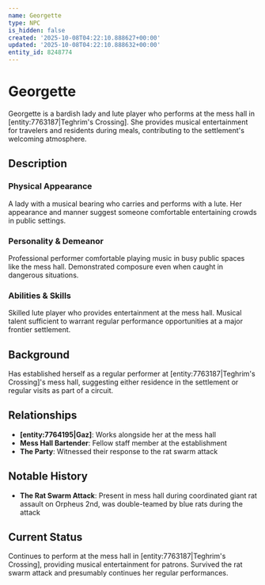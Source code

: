 ```yaml
---
name: Georgette
type: NPC
is_hidden: false
created: '2025-10-08T04:22:10.888627+00:00'
updated: '2025-10-08T04:22:10.888632+00:00'
entity_id: 8248774
---
```


# Georgette

Georgette is a bardish lady and lute player who performs at the mess hall in [entity:7763187|Teghrim's Crossing]. She provides musical entertainment for travelers and residents during meals, contributing to the settlement's welcoming atmosphere.

## Description

### Physical Appearance

A lady with a musical bearing who carries and performs with a lute. Her appearance and manner suggest someone comfortable entertaining crowds in public settings.

### Personality & Demeanor

Professional performer comfortable playing music in busy public spaces like the mess hall. Demonstrated composure even when caught in dangerous situations.

### Abilities & Skills

Skilled lute player who provides entertainment at the mess hall. Musical talent sufficient to warrant regular performance opportunities at a major frontier settlement.

## Background

Has established herself as a regular performer at [entity:7763187|Teghrim's Crossing]'s mess hall, suggesting either residence in the settlement or regular visits as part of a circuit.

## Relationships

- **[entity:7764195|Gaz]**: Works alongside her at the mess hall
- **Mess Hall Bartender**: Fellow staff member at the establishment
- **The Party**: Witnessed their response to the rat swarm attack

## Notable History

- **The Rat Swarm Attack**: Present in mess hall during coordinated giant rat assault on Orpheus 2nd, was double-teamed by blue rats during the attack

## Current Status

Continues to perform at the mess hall in [entity:7763187|Teghrim's Crossing], providing musical entertainment for patrons. Survived the rat swarm attack and presumably continues her regular performances.
